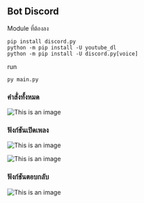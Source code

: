 ## Bot Discord

Module ที่ต้องลง
```
pip install discord.py
python -m pip install -U youtube_dl
python -m pip install -U discord.py[voice]
```
run 
```
py main.py
```

### คำสั่งทั้งหมด

![This is an image](https://www.img.in.th/images/6facedd7a42df4d82fab2f3d9456ae93.png)

### ฟังก์ชันเปิดเพลง

![This is an image](https://www.img.in.th/images/4a9139faae777b5161a4805efb0944b9.png)

![This is an image](https://www.img.in.th/images/f766cf2518b3c442f63d9de27cc99ab3.png)

### ฟังก์ชันตอบกลับ

![This is an image](https://www.img.in.th/images/6616eccba886a9afeba286832777ca22.png)
